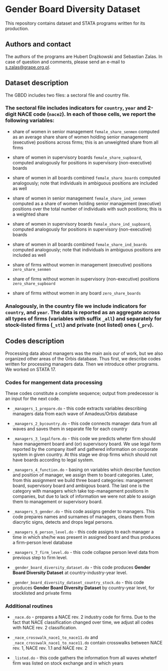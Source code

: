 # Gender Board Diversity Dataset
This repository contains dataset and STATA programs written for its production.


## Authors and contact
The authors of the programs are Hubert Drążkowski and Sebastian Zalas. 
In case of question and comments, please send an e-mail to s.zalas@grape.org.pl.


## Dataset description
The GBDD includes two files: a sectoral file and country file. 

### The sectoral file includes indicators for `country`, `year` and 2-digit NACE code (`nace2`). In each of those cells, we report the following variables:
- share of women in senior management `female_share_senmen` computed as an average share share of women holding senior management (executive) positions across firms; this is an unweighted share from all firms

- share of women in supervisory boards `female_share_supboard`, computed analogously for positions in supervisory (non-executive) boards 

- share of women in all boards combined `female_share_boards` computed analogously; note that individuals in ambiguous positions are included as well

- share of women in senior management `female_share_ind_senmen` computed as a share of women holding senior management (executive) positions over the total number of individuals with such positions; this is a weighted share

- share of women in supervisory boards `female_share_ind_supboard`, computed analogously for positions in supervisory (non-executive) boards 

- share of women in all boards combined `female_share_ind_boards` computed analogously; note that individuals in ambiguous positions are included as well

- share of firms without women in management (executive) positions `zero_share_senmen`

- share of firms without women in supervisory (non-executive) positions `zero_share_supboard` 

- share of firms without women in any board `zero_share_boards`

### Analogously, in the country file we include indicators for `country`, and `year`. The data is reported as an aggregate across all types of firms (variables with suffix `_all`) and separately for stock-listed firms (`_stl`) and private (not listed) ones (`_prv`).


## Codes description
Processing data about managers was the main axis our of work, but we also organized other areas of the Orbis database. Thus first, we describe codes written for processing managers data. Then we introduce other programs. We worked on STATA 17.

### Codes for mangement data processing 
These codes constitute a complete sequence; output from predecessor is an input for the next code.

- `_managers_1_prepare.do` - this code extracts variables describing managers data from each wave of Amadeus/Orbis database

- `_managers_2_bycountry.do` - this code connects manager data from all waves and saves them in separate file for each country 

- `_managers_3_legalform.do` - this code we predicts wheter firm should have management board and (or) supervisory board. We use legal form reported by the company itself and gathered information on corporate system in given country. At this stage we drop firms which should not have boards according to legal system.
							
- `_managers_4_function.do` -  basing on variables which describe function and position of manager, we assign them to board categories. Later, from this assignment we build three board categories: management board, supervisory board and ambigous board. The last one is the category with managers which take top-management positions in companies, but due to lack of information we were not able to assign them to management or supervisory board.

- `_managers_5_gender.do` - this code assigns gender to managers. This code prepares names and surnames of managers, cleans them from diacrytic signs, detects and drops legal persons.

- `_managers_6_person_level.do` - this code assigns to each manager a time in which she/he was present in assigned board and thus produces a firm-person level database

- `_managers_7_firm_level.do` - this code collapse person level data from previous step to firm level.

- `_gender_board_diversity_dataset.do` - this code produces **Gender Board Diversity Dataset** at country-industry-year level.

- `_gender_board_diversity_dataset_country_stock.do` - this code produces **Gender Board Diversity Dataset** by country-year level, for stocklisted and private firms

### Additional routines
- `_nace.do` - prepares a NACE rev. 2 industry code for firms. Due to the fact that NACE classification changed over time, we adjust all codes with NACE rev. 2 classification.

- `_nace_crosswalk_nace1_to_nace11.do` and `_nace_crosswalk_nace1_to_nace11.do` contain crosswalks between NACE rev. 1, NACE rev. 1.1 and NACE rev. 2

- `_listed.do` - this code gathers the information from all waves wheterf firm was listed on stock exchange and in which years
